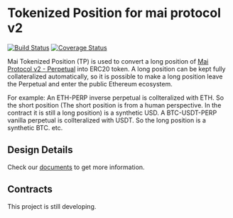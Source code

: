 # Tokenized Position for mai protocol v2

[![Build Status](https://travis-ci.org/mcdexio/mai-tokenized-position-protocol.svg?branch=master)](https://travis-ci.org/mcdexio/mai-tokenized-position-protocol)
[![Coverage Status](https://coveralls.io/repos/github/mcdexio/mai-tokenized-position-protocol/badge.svg?branch=master)](https://coveralls.io/github/mcdexio/mai-tokenized-position-protocol?branch=master)

Mai Tokenized Position (TP) is used to convert a long position of [Mai Protocol v2 - Perpetual](https://github.com/mcdexio/mai-protocol-v2) into ERC20 token. A long position can be kept fully collateralized automatically, so it is possible to make a long position leave the Perpetual and enter the public Ethereum ecosystem.

For example: An ETH-PERP inverse perpetual is collteralized with ETH. So the short position (The short position is from a human perspective. In the contract it is still a long position) is a synthetic USD. A BTC-USDT-PERP vanilla perpetual is collteralized with USDT. So the long position is a synthetic BTC. etc.

## Design Details

Check our [documents](https://github.com/mcdexio/documents) to get more information.

## Contracts

This project is still developing.

